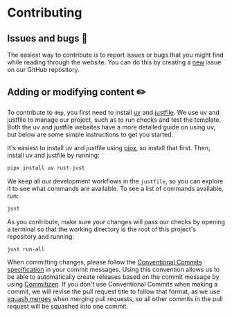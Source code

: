 # Contributing

## Issues and bugs :bug:

The easiest way to contribute is to report issues or bugs that you might
find while reading through the website. You can do this by creating a
[new](https://github.com/onlimit-study/dmp/issues/new/choose)
issue on our GitHub repository.

## Adding or modifying content :pencil2:

To contribute to `dmp`, you first need to install
[uv](https://docs.astral.sh/uv/) and
[justfile](https://just.systems/man/en/packages.html). We use uv and
justfile to manage our project, such as to run checks and test the
template. Both the uv and justfile websites have a more detailed guide
on using uv, but below are some simple instructions to get you started.

It's easiest to install uv and justfile using
[pipx](https://pypa.github.io/pipx/), so install that first. Then,
install uv and justfile by running:

``` bash
pipx install uv rust-just
```

We keep all our development workflows in the `justfile`, so you can
explore it to see what commands are available. To see a list of commands
available, run:

``` bash
just
```

As you contribute, make sure your changes will pass our checks by opening
a terminal so that the working directory is the root of this project's
repository and running:

``` bash
just run-all
```

When committing changes, please follow the [Conventional
Commits specification](https://decisions.seedcase-project.org/why-conventional-commits)
in your commit messages. Using this convention allows us to be able to
automatically create releases based on the commit message by using
[Commitizen](https://decisions.seedcase-project.org/why-semantic-release-with-commitizen).
If you don't use Conventional Commits when making a commit, we will
revise the pull request title to follow that format, as we use [squash
merges](https://docs.github.com/en/pull-requests/collaborating-with-pull-requests/squashing-commits/about-squash-merges)
when merging pull requests, so all other commits in the pull request
will be squashed into one commit.
